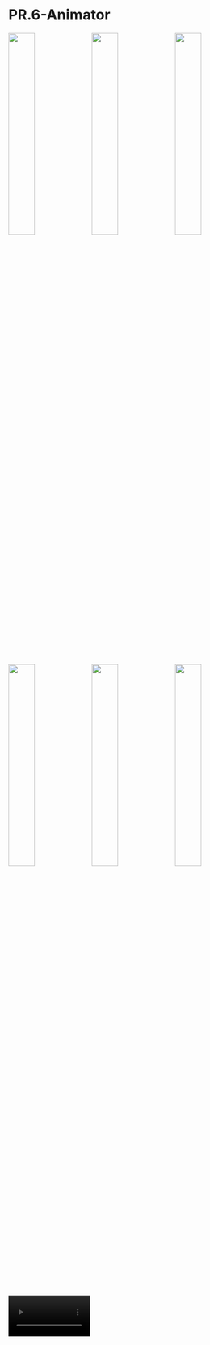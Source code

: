 # PR.6-Animator

<img src="https://github.com/user-attachments/assets/64327d05-41c1-4bc7-abc5-7d88c281875e" width = 32%>
<img src="https://github.com/user-attachments/assets/f723a262-5eab-4d64-8651-1732109ff7b5" width = 32%>
<img src="https://github.com/user-attachments/assets/194e7881-8a28-4129-86a4-c06415d3a083" width = 32%>
<img src="https://github.com/user-attachments/assets/33bfa71d-5a6c-4935-a39b-5fb8add9fa4c" width = 32%>
<img src="https://github.com/user-attachments/assets/07ae6ea6-4579-4334-a08f-0169dba2d8f5" width = 32%>
<img src="https://github.com/user-attachments/assets/c80cce57-5001-4494-b8fa-6fa1debd666f" width = 32%>

<video src="https://github.com/user-attachments/assets/f9af0218-c525-41b1-9e31-055dc58a0e7d" width = 32%>









